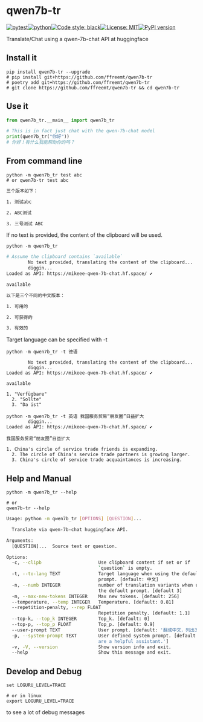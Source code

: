 # qwen7b-tr
[![pytest](https://github.com/ffreemt/qwen7b-tr/actions/workflows/routine-tests.yml/badge.svg)](https://github.com/ffreemt/qwen7b-tr/actions)[![python](https://img.shields.io/static/v1?label=python+&message=3.8%2B&color=blue)](https://www.python.org/downloads/)[![Code style: black](https://img.shields.io/badge/code%20style-black-000000.svg)](https://github.com/psf/black)[![License: MIT](https://img.shields.io/badge/License-MIT-yellow.svg)](https://opensource.org/licenses/MIT)[![PyPI version](https://badge.fury.io/py/qwen7b-tr.svg)](https://badge.fury.io/py/qwen7b-tr)

Translate/Chat using a qwen-7b-chat API at huggingface

## Install it

```shell
pip install qwen7b-tr --upgrade
# pip install git+https://github.com/ffreemt/qwen7b-tr
# poetry add git+https://github.com/ffreemt/qwen7b-tr
# git clone https://github.com/ffreemt/qwen7b-tr && cd qwen7b-tr
```

## Use it
```python
from qwen7b_tr.__main__ import qwen7b_tr

# This is in fact just chat with the qwen-7b-chat model
print(qwen7b_tr("你好"))
# 你好！有什么我能帮助你的吗？
```

## From command line
```
python -m qwen7b_tr test abc
# or qwen7b-tr test abc
```
```bash
三个版本如下：

1. 测试abc

2. ABC测试

3. 三号测试 ABC
```
If no text is provided, the content of the clipboard will be used.
```
python -m qwen7b_tr
```
```bash
# Assume the clipboard contains `available`
        No text provided, translating the content of the clipboard...
        diggin...
Loaded as API: https://mikeee-qwen-7b-chat.hf.space/ ✔

available

以下是三个不同的中文版本：

1. 可用的

2. 可获得的

3. 有效的
```
Target language can be specified with -t
```
python -m qwen7b_tr -t 德语
```
```
        No text provided, translating the content of the clipboard...
        diggin...
Loaded as API: https://mikeee-qwen-7b-chat.hf.space/ ✔

available

1. "Verfügbare"
  2. "Sollte"
  3. "Da ist"
```
```
python -m qwen7b_tr -t 英语 我国服务贸易“朋友圈”日益扩大
        diggin...
Loaded as API: https://mikeee-qwen-7b-chat.hf.space/ ✔

我国服务贸易“朋友圈”日益扩大

1. China's circle of service trade friends is expanding.
  2. The circle of China's service trade partners is growing larger.
  3. China's circle of service trade acquaintances is increasing.
```

## Help and Manual
```
python -m qwen7b_tr --help

# or
qwen7b-tr --help
```
```bash
Usage: python -m qwen7b_tr [OPTIONS] [QUESTION]...

  Translate via qwen-7b-chat huggingface API.

Arguments:
  [QUESTION]...  Source text or question.

Options:
  -c, --clipb                     Use clipboard content if set or if
                                  `question` is empty.
  -t, --to-lang TEXT              Target language when using the default
                                  prompt. [default: 中文]
  -n, --numb INTEGER              number of translation variants when using
                                  the default prompt. [default 3]
  -m, --max-new-tokens INTEGER    Max new tokens. [default: 256]
  --temperature, --temp INTEGER   Temperature. [default: 0.81]
  --repetition-penalty, --rep FLOAT
                                  Repetition penalty. [default: 1.1]
  --top-k, --top_k INTEGER        Top_k. [default: 0]
  --top-p, --top_p FLOAT          Top_p. [default: 0.9]
  --user-prompt TEXT              User prompt. [default: '翻成中文，列出3个版本.']
  -p, --system-prompt TEXT        User defined system prompt. [default: 'You
                                  are a helpful assistant.']
  -v, -V, --version               Show version info and exit.
  --help                          Show this message and exit.
```

## Develop and Debug
```
set LOGURU_LEVEL=TRACE

# or in linux
export LOGURU_LEVEL=TRACE
```
to see a lot of debug messages